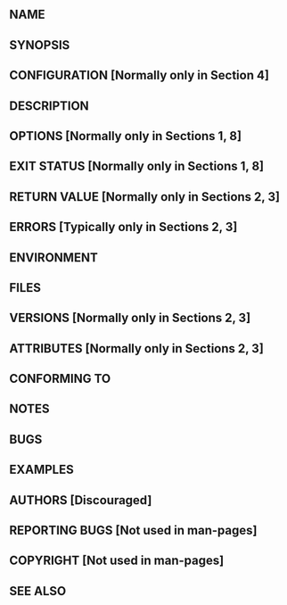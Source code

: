 
## NAME
## SYNOPSIS
## CONFIGURATION    [Normally only in Section 4]
## DESCRIPTION
## OPTIONS          [Normally only in Sections 1, 8]
## EXIT STATUS      [Normally only in Sections 1, 8]
## RETURN VALUE     [Normally only in Sections 2, 3]
## ERRORS           [Typically only in Sections 2, 3]
## ENVIRONMENT
## FILES
## VERSIONS         [Normally only in Sections 2, 3]
## ATTRIBUTES       [Normally only in Sections 2, 3]
## CONFORMING TO
## NOTES
## BUGS
## 
## EXAMPLES
## AUTHORS          [Discouraged]
## REPORTING BUGS   [Not used in man-pages]
## COPYRIGHT        [Not used in man-pages]
## SEE ALSO

